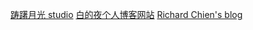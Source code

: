 [踌躇月光 studio](http://blog.ccyg.studio/)
[白的夜个人博客网站](https://baideye.com/)
[Richard Chien's blog](https://stdrc.cc/)
